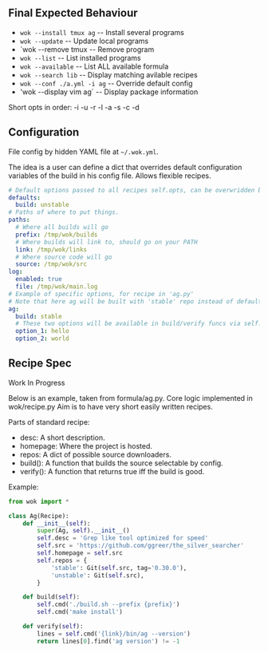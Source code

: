 ## Final Expected Behaviour

* `wok --install tmux ag`       -- Install several programs
* `wok --update`                -- Update local programs
* `wok --remove tmux            -- Remove program
* `wok --list`                  -- List installed programs
* `wok --available`             -- List ALL available formula
* `wok --search lib`            -- Display matching avilable recipes
* `wok --conf ./a.yml -i ag`    -- Override default config
* 'wok --display vim ag`        -- Display package information

Short opts in order: -i -u -r -l -a -s -c -d

## Configuration

File config by hidden YAML file at `~/.wok.yml`.

The idea is a user can define a dict that overrides default
configuration variables of the build in his config file. Allows flexible recipes.

```yaml
# Default options passed to all recipes self.opts, can be overwridden by specific opts.
defaults:
  build: unstable
# Paths of where to put things.
paths:
  # Where all builds will go
  prefix: /tmp/wok/builds
  # Where builds will link to, should go on your PATH
  link: /tmp/wok/links
  # Where source code will go
  source: /tmp/wok/src
log:
  enabled: true
  file: /tmp/wok/main.log
# Example of specific options, for recipe in 'ag.py'
# Note that here ag will be built with 'stable' repo instead of default.
ag:
  build: stable
  # These two options will be available in build/verify funcs via self.opts.
  option_1: hello
  option_2: world
```

## Recipe Spec

Work In Progress

Below is an example, taken from formula/ag.py.
Core logic implemented in wok/recipe.py
Aim is to have very short easily written recipes.

Parts of standard recipe:
* desc: A short description.
* homepage: Where the project is hosted.
* repos: A dict of possible source downloaders.
* build(): A function that builds the source selectable by config.
* verify(): A function that returns true iff the build is good.

Example:
```py
from wok import *

class Ag(Recipe):
    def __init__(self):
        super(Ag, self).__init__()
        self.desc = 'Grep like tool optimized for speed'
        self.src = 'https://github.com/ggreer/the_silver_searcher'
        self.homepage = self.src
        self.repos = {
            'stable': Git(self.src, tag='0.30.0'),
            'unstable': Git(self.src),
        }

    def build(self):
        self.cmd('./build.sh --prefix {prefix}')
        self.cmd('make install')

    def verify(self):
        lines = self.cmd('{link}/bin/ag --version')
        return lines[0].find('ag version') != -1
```

